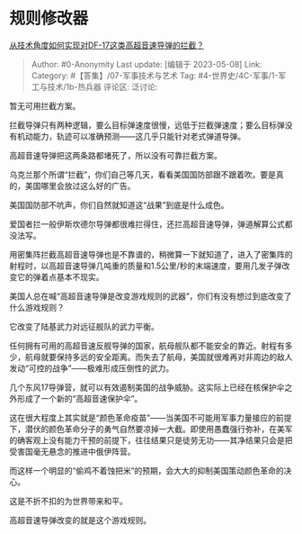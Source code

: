 # 规则修改器
[从技术角度如何实现对DF-17这类高超音速导弹的拦截？](https://www.zhihu.com/question/349484390/answer/3019144673)

> Author: #0-Anonymity
> Last update: [编辑于 2023-05-08]
> Link:
> Category: #【答集】/07-军事技术与艺术
> Tag: #4-世界史/4C-军事/1-军工与技术/1b-热兵器
> 评论区:
> 泛讨论:

暂无可用拦截方案。

拦截导弹只有两种逻辑，要么目标弹速度很慢，远低于拦截弹速度；要么目标弹没有机动能力，轨迹可以准确预测——这几乎只能针对老式弹道导弹。

高超音速导弹把这两条路都堵死了，所以没有可靠拦截方案。

乌克兰那个所谓“拦截”，你们自己等几天，看看美国国防部跟不跟着吹。要是真的，美国哪里会放过这么好的广告。

美国国防部不吭声，你们自然就知道这“战果”到底是什么成色。

爱国者拦一般伊斯坎德尔导弹都很难拦得住，还拦高超音速导弹，弹道解算公式都没法写。

用密集阵拦截高超音速导弹也是不靠谱的，稍微算一下就知道了，进入了密集阵的射程时，以高超音速导弹几吨重的质量和1.5公里/秒的末端速度，要用几发子弹改变它的弹着点基本不现实。

美国人总在喊“高超音速导弹是改变游戏规则的武器”，你们有没有想过到底改变了什么游戏规则？

它改变了陆基武力对远征舰队的武力平衡。

任何拥有可用的高超音速反舰导弹的国家，航母舰队都不能安全的靠近。射程有多少，航母就要保持多远的安全距离。而失去了航母，美国就很难再对非周边的敌人发动“可控的战争”——极难形成压倒性的武力。

几个东风17导弹营，就可以有效遏制美国的战争威胁。这实际上已经在核保护伞之外形成了一个新的“高超音速保护伞”。

这在很大程度上其实就是“颜色革命疫苗”——当美国不可能用军事力量接应的前提下，潜伏的颜色革命分子的勇气自然要凉掉一大截。即使用愚蠢强行弥补，在美军的确客观上没有能力干预的前提下，往往结果只是徒劳无功——其净结果只会是把受害国毫无悬念的推进中俄伊阵营。

而这样一个明显的“偷鸡不着蚀把米”的预期，会大大的抑制美国策动颜色革命的决心。

这是不折不扣的为世界带来和平。

高超音速导弹改变的就是这个游戏规则。
